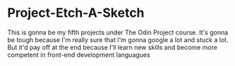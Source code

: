 # Project-Etch-A-Sketch
This is gonna be my fifth projects under The Odin Project course.
It's gonna be tough because I'm really sure that I'm gonna google a lot and stuck a lot.
But it'd pay off at the end because I'll learn new skills and become more competent in front-end development languagues
